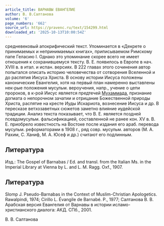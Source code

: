 ```yaml
---
article_title: ВАРНАВЫ ЕВАНГЕЛИЕ
author: В. В.Салтанова
volume: '6'
page_numbers: '662'
source_url: https://pravenc.ru/text/154299.html
downloaded_at: '2025-10-13T10:00:54Z'
---
```


средневековый апокрифический текст. Упоминается в «Декрете о принимаемых и непринимаемых книгах», приписываемом Римскому папе Геласию I. Однако это упоминание скорее всего не имеет отношения к сохранившемуся тексту. В. Е. появилось в Европе в нач. XVIII в. в итал. и испан. версиях. В 222 главах этого сочинения автор попытался описать историю человечества от сотворения Вселенной и до распятия Иисуса Христа. В основу истории Иисуса положены канонические Евангелия, хотя на первый план намеренно выставлены нек-рые положения мусульм. вероучения, напр., учение о цепи пророков, в к-рой Иисус является предтечей [Мухаммада](https://pravenc.ru/text/Мухаммад.html), признание догмата о непорочном зачатии и отрицание Божественной природы Христа, распятие на кресте Иуды Искариота, вознесение Иисуса и др. В пересказе ветхозаветных сюжетов заметно влияние иудейской традиции. Анализ текста показывает, что В. Е. является поздней псевдомусульм. фальсификацией, составленной не ранее кон. XV в. В. Е. приобрело известность на Востоке после издания его араб. перевода мусульм. реформаторами в 1908 г., ряд совр. мусульм. авторов (М. А. Рахим, С. Ханиф, М. А. Юсеф и др.) считают его подлинным.

## Литература

Изд.: The Gospel of Barnabas / Ed. and transl. from the Italian Ms. in the Imperial Library at Vienna by L. and L. M. Ragg. Oxf., 1907.

## Литература

Slomp J. Pseudo-Barnabas in the Context of Muslim-Christian Apologetics. Rawalpindi, 1974; Cirillo L. Évangile de Barnabé. P., 1977; Салтанова В. В. Арабская версия Евангелия от Варнавы в истории исламо-христианского диалога: АКД. СПб., 2001.

В. В. Салтанова
